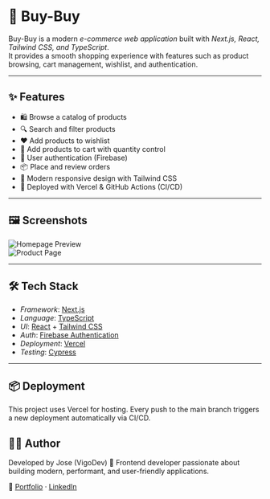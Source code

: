 # 🛒 Buy-Buy

Buy-Buy is a modern _e-commerce web application_ built with _Next.js, React, Tailwind CSS, and TypeScript_.  
It provides a smooth shopping experience with features such as product browsing, cart management, wishlist, and authentication.

---

## ✨ Features

- 🛍 Browse a catalog of products
- 🔍 Search and filter products
- ❤ Add products to wishlist
- 🛒 Add products to cart with quantity control
- 👤 User authentication (Firebase)
- 📦 Place and review orders
- 🌙 Modern responsive design with Tailwind CSS
- 🚀 Deployed with Vercel & GitHub Actions (CI/CD)

---

## 🖼 Screenshots

![Homepage Preview](/home-page-screenshot.png)  
![Product Page](/market-page-screenshot.png)

---

## 🛠 Tech Stack

- _Framework_: [Next.js](https://nextjs.org/)
- _Language_: [TypeScript](https://www.typescriptlang.org/)
- _UI_: [React](https://react.dev/) + [Tailwind CSS](https://tailwindcss.com/)
- _Auth_: [Firebase Authentication](https://firebase.google.com/)
- _Deployment_: [Vercel](https://vercel.com/)
- _Testing_: [Cypress](https://www.cypress.io/)

---

## 📦 Deployment

This project uses Vercel for hosting.
Every push to the main branch triggers a new deployment automatically via CI/CD.

## 👨‍💻 Author

Developed by Jose (VigoDev) 🚀
Frontend developer passionate about building modern, performant, and user-friendly applications.

🔗 [Portfolio](https://josevigodev.github.io/personal-portfolio-web/) · [LinkedIn](https://www.linkedin.com/in/josevigodev/)
